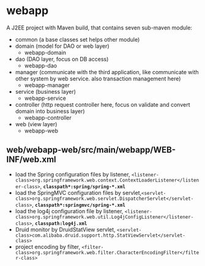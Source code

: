 webapp
===========

A J2EE project with Maven build, that contains seven sub-maven module:

* common (a base classes set helps other module)
* domain (model for DAO or web layer)
    * webapp-domain
* dao (DAO layer, focus on DB access) 
    * webapp-dao
* manager (communicate with the third application, like communicate with other system by web service. also transaction management here)
    * webapp-manager
* service (business layer)
    * webapp-service
* controller (http request controller here, focus on validate and convert domain into business layer)
    * webapp-controller
* web (view layer)
    * webapp-web

web/webapp-web/src/main/webapp/WEB-INF/web.xml
------------

+ load the Spring configuration files by listener, `<listener-class>org.springframework.web.context.ContextLoaderListener</listener-class>`, **`classpath*:spring/spring-*.xml`** 
+ load the SpringMVC configuration files by servlet,`<servlet-class>org.springframework.web.servlet.DispatcherServlet</servlet-class>`, **`classpath*:springmvc/spring-*.xml`**
+ load the log4j configuration file by listener, `<listener-class>org.springframework.web.util.Log4jConfigListener</listener-class>`, **`classpath:log4j.xml`**
+ Druid monitor by DruidStatView servlet, `<servlet-class>com.alibaba.druid.support.http.StatViewServlet</servlet-class>`
+ project encoding by filter,  `<filter-class>org.springframework.web.filter.CharacterEncodingFilter</filter-class>`